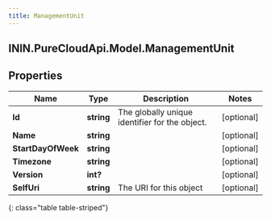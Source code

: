 ```yaml
---
title: ManagementUnit
---
```

## ININ.PureCloudApi.Model.ManagementUnit

## Properties

|Name | Type | Description | Notes|
|------------ | ------------- | ------------- | -------------|
| **Id** | **string** | The globally unique identifier for the object. | [optional] |
| **Name** | **string** |  | [optional] |
| **StartDayOfWeek** | **string** |  | [optional] |
| **Timezone** | **string** |  | [optional] |
| **Version** | **int?** |  | [optional] |
| **SelfUri** | **string** | The URI for this object | [optional] |
{: class="table table-striped"}



